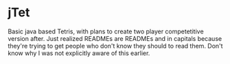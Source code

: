 jTet
====
Basic java based Tetris, with plans to create two player competetitive version after. 
Just realized READMEs are READMEs and in capitals because they're trying to get people who don't know they should to read them. 
Don't know why I was not explicitly aware of this earlier. 
